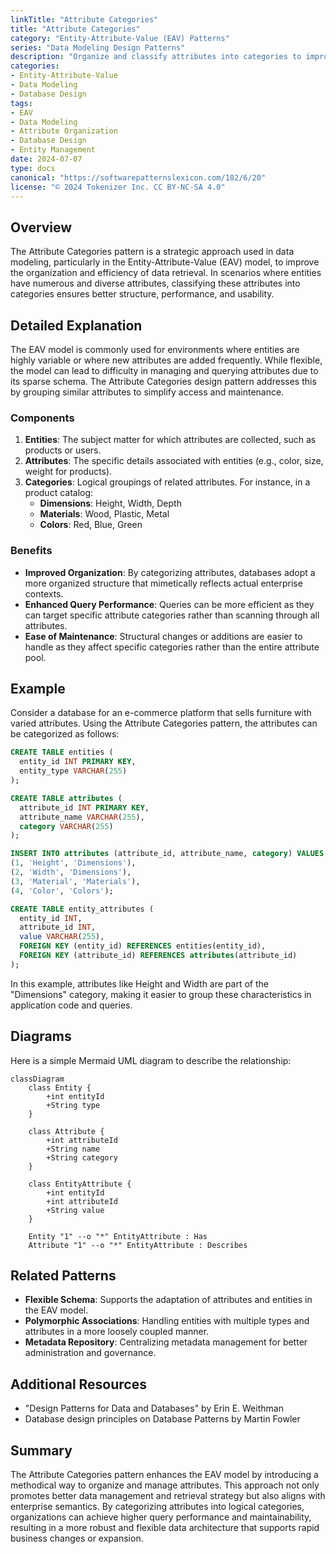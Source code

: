 ```yaml
---
linkTitle: "Attribute Categories"
title: "Attribute Categories"
category: "Entity-Attribute-Value (EAV) Patterns"
series: "Data Modeling Design Patterns"
description: "Organize and classify attributes into categories to improve data structure and retrieval efficiency in EAV models."
categories:
- Entity-Attribute-Value
- Data Modeling
- Database Design
tags:
- EAV
- Data Modeling
- Attribute Organization
- Database Design
- Entity Management
date: 2024-07-07
type: docs
canonical: "https://softwarepatternslexicon.com/102/6/20"
license: "© 2024 Tokenizer Inc. CC BY-NC-SA 4.0"
---
```


## Overview

The Attribute Categories pattern is a strategic approach used in data modeling, particularly in the Entity-Attribute-Value (EAV) model, to improve the organization and efficiency of data retrieval. In scenarios where entities have numerous and diverse attributes, classifying these attributes into categories ensures better structure, performance, and usability.

## Detailed Explanation

The EAV model is commonly used for environments where entities are highly variable or where new attributes are added frequently. While flexible, the model can lead to difficulty in managing and querying attributes due to its sparse schema. The Attribute Categories design pattern addresses this by grouping similar attributes to simplify access and maintenance.

### Components

1. **Entities**: The subject matter for which attributes are collected, such as products or users.
2. **Attributes**: The specific details associated with entities (e.g., color, size, weight for products).
3. **Categories**: Logical groupings of related attributes. For instance, in a product catalog:
   - **Dimensions**: Height, Width, Depth
   - **Materials**: Wood, Plastic, Metal
   - **Colors**: Red, Blue, Green

### Benefits

- **Improved Organization**: By categorizing attributes, databases adopt a more organized structure that mimetically reflects actual enterprise contexts.
- **Enhanced Query Performance**: Queries can be more efficient as they can target specific attribute categories rather than scanning through all attributes.
- **Ease of Maintenance**: Structural changes or additions are easier to handle as they affect specific categories rather than the entire attribute pool.

## Example

Consider a database for an e-commerce platform that sells furniture with varied attributes. Using the Attribute Categories pattern, the attributes can be categorized as follows:

```sql
CREATE TABLE entities (
  entity_id INT PRIMARY KEY,
  entity_type VARCHAR(255)
);

CREATE TABLE attributes (
  attribute_id INT PRIMARY KEY,
  attribute_name VARCHAR(255),
  category VARCHAR(255)
);

INSERT INTO attributes (attribute_id, attribute_name, category) VALUES
(1, 'Height', 'Dimensions'),
(2, 'Width', 'Dimensions'),
(3, 'Material', 'Materials'),
(4, 'Color', 'Colors');

CREATE TABLE entity_attributes (
  entity_id INT,
  attribute_id INT,
  value VARCHAR(255),
  FOREIGN KEY (entity_id) REFERENCES entities(entity_id),
  FOREIGN KEY (attribute_id) REFERENCES attributes(attribute_id)
);
```

In this example, attributes like Height and Width are part of the "Dimensions" category, making it easier to group these characteristics in application code and queries.

## Diagrams

Here is a simple Mermaid UML diagram to describe the relationship:

```mermaid
classDiagram
    class Entity {
        +int entityId
        +String type
    }

    class Attribute {
        +int attributeId
        +String name
        +String category
    }

    class EntityAttribute {
        +int entityId
        +int attributeId
        +String value
    }

    Entity "1" --o "*" EntityAttribute : Has
    Attribute "1" --o "*" EntityAttribute : Describes
```

## Related Patterns

- **Flexible Schema**: Supports the adaptation of attributes and entities in the EAV model.
- **Polymorphic Associations**: Handling entities with multiple types and attributes in a more loosely coupled manner.
- **Metadata Repository**: Centralizing metadata management for better administration and governance.

## Additional Resources

- "Design Patterns for Data and Databases" by Erin E. Weithman
- Database design principles on Database Patterns by Martin Fowler

## Summary

The Attribute Categories pattern enhances the EAV model by introducing a methodical way to organize and manage attributes. This approach not only promotes better data management and retrieval strategy but also aligns with enterprise semantics. By categorizing attributes into logical categories, organizations can achieve higher query performance and maintainability, resulting in a more robust and flexible data architecture that supports rapid business changes or expansion.
